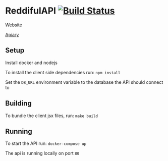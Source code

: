 # ReddifulAPI [![Build Status](https://travis-ci.org/dmd2588/idb.svg?branch=master)](https://travis-ci.org/dmd2588/idb) 

[Website](http://reddifulapi.me/)

[Apiary](http://docs.reddiful.apiary.io/)

## Setup

Install docker and nodejs

To install the client side dependencies run:
`npm install`

Set the `DB_URL` environment variable to the database the API should connect to

## Building

To bundle the client jsx files, run:
`make build`

## Running

To start the API run:
`docker-compose up`

The api is running locally on port `80`

